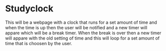 # Studyclock
This will be a webpage with a clock that runs for a set amount of time and when the time is up then the user will be notified and a new timer will 
appare which will be a break timer. When the break is over then a new timer will appare with the old setting of time and this will loop for a set amount of time 
that is choosen by the user. 
